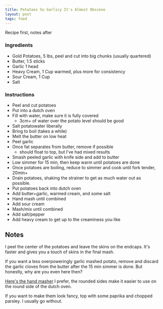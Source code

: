 ```yaml
---
title: Potatoes So Garlicy It's Almost Obscene
layout: post
tags: food
---
```


Recipe first, notes after

### Ingredients
- Gold Potatoes, 5 lbs, peel and cut into big chunks (usually quartered)
- Butter, 1.5 sticks
- Garlic 1 head
- Heavy Cream, 1 Cup warmed, plus more for consistency
- Sour Cream, 1 Cup
- Salt

### Instructions
- Peel and cut potatoes
- Put into a dutch oven
- Fill with water, make sure it is fully covered
  - 3cm+ of water over the potato level should be good
- Salt potatowater liberally
- Bring to boil (takes a while)
- Melt the butter on low heat
- Peel garlic
- Once fat separates from butter, remove if possible
  - should float to top, but I’ve had mixed results
- Smash peeled garlic with knife side and add to butter
- Low simmer for 15 min, then keep warm until potatoes are done
- Once potatoes are boiling, reduce to simmer and cook until fork tender, 20min+
- Drain potatoes, shaking the strainer to get as much water out as possible.
- Put potatoes back into dutch oven
- Add butter+garlic, warmed cream, and some salt
- Hand mash until combined
- Add sour cream
- Mash/mix until combined
- Add salt/pepper
- Add heavy cream to get up to the creaminess you like

## Notes
I peel the center of the potatoes and leave the skins on the endcaps. It's faster and gives you a touch of skins in the final mash.

If you want a less overpoweringly garlic mashed potato, remove and discard the garlic cloves from the butter after the 15 min simmer is done. But honestly, why are you even here then?

[Here's the hand masher][masher] I prefer, the rounded sides make it easier to use on the round side of the dutch oven.

If you want to make them look fancy, top with some paprika and chopped parsley. I usually go without.


[masher]: https://www.amazon.com/OXO-Potato-Masher-Non-Stick-Cookware/dp/B00004OCOJ/?th=1
